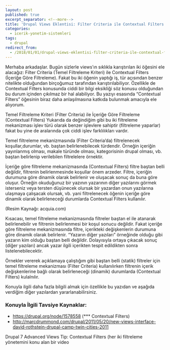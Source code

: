 ```yaml
---
layout: post
published: true
excerpt_separator: <!--more-->
title: 'Drupal Views Eklentisi: Filter Criteria ile Contextual Filters Farkı'
categories:
  - icerik-yonetim-sistemleri
tags:
  - drupal
redirect_from:
  - /2018/01/01/drupal-views-eklentisi-filter-criteria-ile-contextual-filters-farki/      
---
```

Merhaba arkadaşlar. Bugün sizlerle views’ın sıklıkla karıştırılan iki öğesini ele alacağız: Filter Criteria (Temel Filtreleme Kriteri) ile Contextual Filters (İçeriğe Göre Filtreleme). Fakat bu iki öğenin yaptığı iş, tür açısından benzer nitelikte olduğundan birçoğumuz tarafından karıştırılabiliyor. Özellikle de Contextual Filters konusunda ciddi bir bilgi eksikliği söz konusu olduğundan bu durum içinden çıkılmaz bir hal alabiliyor. Bu yazıyı esasında “Contextual Filters” öğesinin biraz daha anlaşılmasına  katkıda bulunmak amacıyla ele alıyorum.

<!--more-->

Temel Filtreleme Kriteri (Filter Criteria) ile İçeriğe Göre Filtreleme (Contextual Filters)
Yukarıda da değindiğim gibi bu iki filtreleme mekanizması işlev türü olarak benzer işlevlere sahiptir (filtreleme yaparlar) fakat bu yine de aralarında çok ciddi işlev farklılıkları vardır.

Temel filtreleme mekanizmasında (Filter Criteria’da) filtrelenecek koşullar,durumlar, vb. baştan belirlenebilecek türdendir. Örneğin içeriğin yayınlanmış olması, makale türünde olması, kategorisinin drupal olması, vb. baştan belirlenip verilebilen filtrelelere örnektir.

İçeriğe göre filtreleme mekanizmasında (Contextual Filters) filtre baştan belli değildir, filtrenin belirlenmesinde koşullar önem arzeder. Filtre, içeriğin durumuna göre dinamik olarak belirlenir ve oluşacak sonuç da buna göre oluşur. Örneğin okuduğunuz bir yazının yazarının diğer yazılarını görmek isterseniz veya tersten düşünecek olursak bir yazardan onun yazılarına ulaşmaya çalışacak olursak, vb. yani filtrelenecek öğenin içeriğe göre dinamik olarak belirleneceği durumlarda Contextual Filters kullanılır.

(Resim Kaynağı: acquia.com)

Kısacası, temel filtreleme mekanizmasında filtreler baştan el ile atanarak belirlenebilir ve filtrenin belirlenmesi bir koşul sonucu değildir. Fakat içeriğe göre filtreleme mekanizmasında filtre, içerikteki değişkenlerin durumuna göre dinamik olarak belirlenir. “Yazarın diğer yazıları” örneğinde olduğu gibi yazarın kim olduğu baştan belli değildir. Dolayısıyla ortaya çıkacak sonuç (diğer yazıları) ancak yazar ilgili içerikten tespit edildikten sonra listelenebilecektir.

Örnekler vererek açıklamaya çalıştığım gibi baştan belli (statik) filtreler için temel filtreleme mekanizması (Filter Criteria) kullanılırken filtrenin içerik değişkenlerine bağlı olarak belirleneceği (dinamik) durumlarda (Contextual Filters) kulalnılır.

Konuyla ilgili daha fazla bilgili almak için özellikle bu yazıdan ve aşağıda verdiğim diğer yazılardan yararlanabilirsiniz.

### Konuyla İlgili Tavsiye Kaynaklar:

- https://drupal.org/node/1578558 (*** Contextual Filters)
- http://marcdrummond.com/drupal/2011/05/20/new-views-interface-david-rothstein-drupal-camp-twin-cities-2011

Drupal 7 Advanced Views Tip: Contextual Filters (her iki filtreleme yönetemini konu alan bir video

